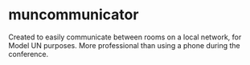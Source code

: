 # muncommunicator
Created to easily communicate between rooms on a local network, for Model UN purposes. More professional than using a phone during the conference.
